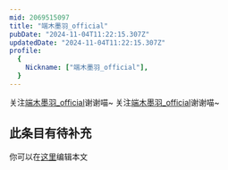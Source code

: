 ```yaml
---
mid: 2069515097
title: "端木墨羽_official"
pubDate: "2024-11-04T11:22:15.307Z"
updatedDate: "2024-11-04T11:22:15.307Z"
profile:
  {
    Nickname: ["端木墨羽_official"],
  }
---
```


关注[端木墨羽_official](https://space.bilibili.com/2069515097)谢谢喵~ 关注[端木墨羽_official](https://space.bilibili.com/2069515097)谢谢喵~

## 此条目有待补充
你可以在[这里](https://github.com/Yuhanawa/VTuber.ICU-Content/edit/master/v/端木墨羽_official/index.md)编辑本文
